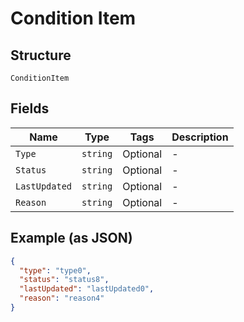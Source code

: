 
# Condition Item

## Structure

`ConditionItem`

## Fields

| Name | Type | Tags | Description |
|  --- | --- | --- | --- |
| `Type` | `string` | Optional | - |
| `Status` | `string` | Optional | - |
| `LastUpdated` | `string` | Optional | - |
| `Reason` | `string` | Optional | - |

## Example (as JSON)

```json
{
  "type": "type0",
  "status": "status8",
  "lastUpdated": "lastUpdated0",
  "reason": "reason4"
}
```


